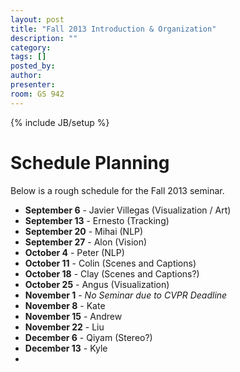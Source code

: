 ```yaml
---
layout: post
title: "Fall 2013 Introduction & Organization"
description: ""
category: 
tags: []
posted_by: 
author: 
presenter: 
room: GS 942
---
```

{% include JB/setup %}


Schedule Planning
=========
Below is a rough schedule for the Fall 2013 seminar.

* **September 6** - Javier Villegas (Visualization / Art)
* **September 13** - Ernesto (Tracking)
* **September 20** - Mihai (NLP)
* **September 27** - Alon (Vision)
* **October 4** - Peter (NLP)
* **October 11** - Colin (Scenes and Captions)
* **October 18** - Clay (Scenes and Captions?)
* **October 25** - Angus (Visualization)
* **November 1** - *No Seminar due to CVPR Deadline*
* **November 8** - Kate
* **November 15** - Andrew
* **November 22** - Liu
* **December 6** - Qiyam (Stereo?)
* **December 13** - Kyle
* 

